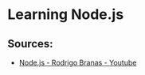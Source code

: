 # Learning Node.js

## Sources:

* [Node.js - Rodrigo Branas - Youtube](https://www.youtube.com/playlist?list=PLQCmSnNFVYnTFo60Bt972f8HA4Td7WKwq)